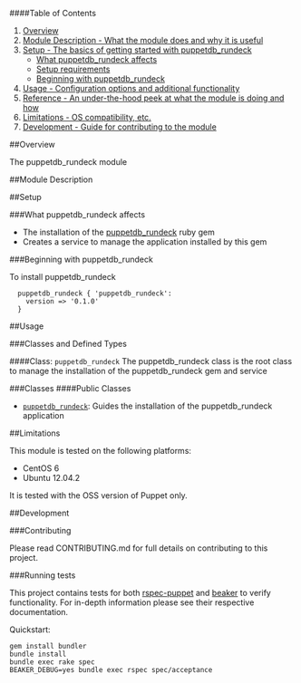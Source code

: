 ####Table of Contents

1. [Overview](#overview)
2. [Module Description - What the module does and why it is useful](#module-description)
3. [Setup - The basics of getting started with puppetdb_rundeck](#setup)
    * [What puppetdb_rundeck affects](#what-puppetdb_rundeck-affects)
    * [Setup requirements](#setup-requirements)
    * [Beginning with puppetdb_rundeck](#beginning-with-puppetdb_rundeck)
4. [Usage - Configuration options and additional functionality](#usage)
5. [Reference - An under-the-hood peek at what the module is doing and how](#reference)
5. [Limitations - OS compatibility, etc.](#limitations)
6. [Development - Guide for contributing to the module](#development)

##Overview

The puppetdb_rundeck module

##Module Description

$$$$

##Setup

###What puppetdb_rundeck affects

* The installation of the [puppetdb_rundeck](https://rubygems.org/gems/puppetdb_rundeck) ruby gem
* Creates a service to manage the application installed by this gem


###Beginning with puppetdb_rundeck

To install puppetdb_rundeck
```puppet
  puppetdb_rundeck { 'puppetdb_rundeck':
    version => '0.1.0'
  }
```

##Usage

###Classes and Defined Types

####Class: `puppetdb_rundeck`
The puppetdb_rundeck class is the root class to manage the installation of the puppetdb_rundeck gem and service

###Classes
####Public Classes
* [`puppetdb_rundeck`](#class-puppetdb_rundeck): Guides the installation of the puppetdb_rundeck application

##Limitations

This module is tested on the following platforms:

* CentOS 6
* Ubuntu 12.04.2

It is tested with the OSS version of Puppet only.


##Development

###Contributing

Please read CONTRIBUTING.md for full details on contributing to this project.

###Running tests

This project contains tests for both [rspec-puppet](http://rspec-puppet.com/) and [beaker](https://github.com/puppetlabs/beaker) to verify functionality. For in-depth information please see their respective documentation.

Quickstart:

    gem install bundler
    bundle install
    bundle exec rake spec
	BEAKER_DEBUG=yes bundle exec rspec spec/acceptance
